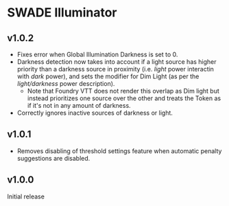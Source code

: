 # SWADE Illuminator

## v1.0.2

- Fixes error when Global Illumination Darkness is set to 0.
- Darkness detection now takes into account if a light source has higher priority than a darkness source in proximity (i.e. *light* power interactin with *dark* power), and sets the modifier for Dim Light (as per the *light/darkness* power description).
  - Note that Foundry VTT does not render this overlap as Dim light but instead prioritizes one source over the other and treats the Token as if it's not in any amount of darkness.
- Correctly ignores inactive sources of darkness or light.

## v1.0.1

- Removes disabling of threshold settings feature when automatic penalty suggestions are disabled.

## v1.0.0

Initial release
